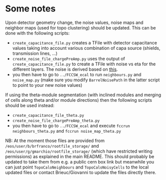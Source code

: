 # Some notes

Upon detector geometry change, the noise values, noise maps and neighbor maps (used for topo clustering) should be updated. This can be done with the following scripts:
- `create_capacitance_file.py` creates a TFile with detector capacitance values taking into account various combination of capa source (shields, transmission lines, ...)
- `create_noise_file_chargePreAmp.py` uses the output of `create_capacitance_file.py` to create a TFile with noise vs eta for the different layers. The noise is derived based on [this](https://indico.cern.ch/event/1066234/contributions/4708987/attachments/2387716/4080914/20220209_Brieuc_Francois_Noble_Liquid_Calorimetry_forFCCee_FCCworkshop2022.pdf#page=7).
- you then have to go to `../FCCSW_ecal` to run `neighbours.py` and `noise_map.py` (make sure you modify `BarrelNoisePath` in the latter script to point to your new noise values)

If using the theta-module segmentation (with inclined modules and merging of cells along theta and/or module directions) then the following scripts should be used instead:
- `create_capacitance_file_theta.py`
- `create_noise_file_chargePreAmp_theta.py`
- you then have to go to `../FCCSW_ecal` and execute `fccrun neighbours_theta.py` and `fccrun noise_map_theta.py`

NB: At the moment those files are provided from `/eos/user/b/brfranco/rootfile_storage/` and `/eos/user/g/gmarchio/rootfile_storage/` (which have restricted writing permissions) as explained in the main README. This should probably be updated to take them from e.g. a public cern box link but meanwhile you can just point `TopoCaloNeighbours` and `TopoCaloNoisyCells` to the local updated files or contact Brieuc/Giovanni to update the files directly there.
